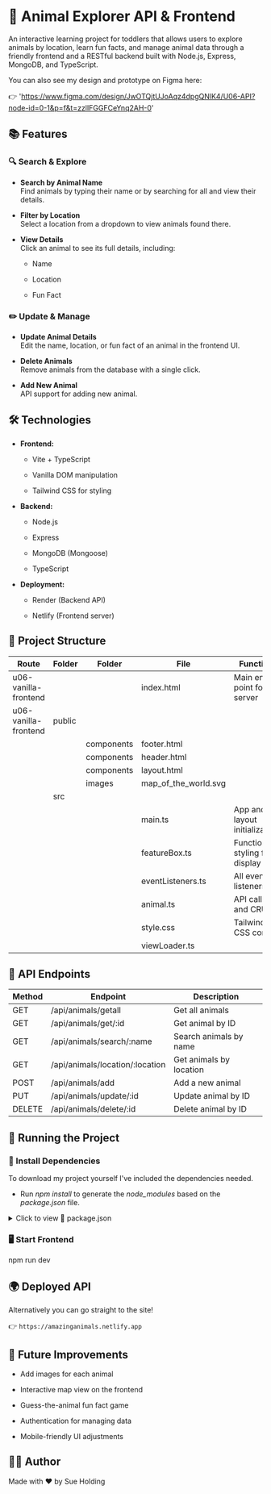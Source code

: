 # 🐾 Animal Explorer API & Frontend

An interactive learning project for toddlers that allows users to explore animals by location, learn fun facts, and manage animal data through a friendly frontend and a RESTful backend built with Node.js, Express, MongoDB, and TypeScript. 

You can also see my design and prototype on Figma here:

👉 'https://www.figma.com/design/JwOTQjtUJoAqz4dpgQNlK4/U06-API?node-id=0-1&p=f&t=zzlIFGGFCeYnq2AH-0'

## 📚 Features

### 🔍 Search & Explore

- **Search by Animal Name** <br>
Find animals by typing their name or by searching for all and view their details.

- **Filter by Location** <br>
Select a location from a dropdown to view animals found there.

- **View Details** <br>
Click an animal to see its full details, including:<br>
    - Name

    - Location

    - Fun Fact

### ✏️ Update & Manage

- **Update Animal Details** <br>
Edit the name, location, or fun fact of an animal in the frontend UI.

- **Delete Animals** <br>
Remove animals from the database with a single click.

- **Add New Animal** <br>
API support for adding new animal.

## 🛠️ Technologies

- **Frontend:**

    - Vite + TypeScript

    - Vanilla DOM manipulation

    - Tailwind CSS for styling

- **Backend:**

    - Node.js

    - Express

    - MongoDB (Mongoose)

    - TypeScript

- **Deployment:**

    - Render (Backend API)

    - Netlify (Frontend server)

## 📂 Project Structure

| Route                 | Folder | Folder     |  File                | Function                           |
| ----------------------|--------|------------|----------------------|------------------------------------|
| u06-vanilla-frontend  |        |            | index.html           | Main entry point for server        |
| u06-vanilla-frontend  | public |            |                      |                                    |
|                       |        | components | footer.html          |                                    |
|                       |        | components | header.html          |                                    |
|                       |        | components | layout.html          |                                    |
|                       |        | images     | map_of_the_world.svg |                                    |
|                       | src    |            |                      |                                    |
|                       |        |            | main.ts              | App and layout initialization      |
|                       |        |            | featureBox.ts        | Function & styling for display box |
|                       |        |            | eventListeners.ts    | All event listeners                |
|                       |        |            | animal.ts            | API calls and CRUD                 |
|                       |        |            | style.css            | Tailwind CSS config                |
|                       |        |            | viewLoader.ts        |                                    |

## 📡 API Endpoints

| Method  | Endpoint                        | Description             |
|---------|---------------------------------|-------------------------|
| GET     | /api/animals/getall             | Get all animals         |
| GET     | /api/animals/get/:id            | Get animal by ID        |
| GET     | /api/animals/search/:name       | Search animals by name  |
| GET     | /api/animals/location/:location | Get animals by location |
| POST    | /api/animals/add                | Add a new animal        |
| PUT     | /api/animals/update/:id         | Update animal by ID     |
| DELETE  | /api/animals/delete/:id         | Delete animal by ID     |

## 🚀 Running the Project

### 🔧 Install Dependencies

To download my project yourself I've included the dependencies needed.

- Run *npm install* to generate the *node_modules* based on the *package.json* file.

<details> <summary>Click to view 📜 package.json</summary>
{

  "name": "u06-vanilla-frontend",

  "private": true,

  "version": "0.0.0",
  "type": "module",
  
  "scripts": {

    "dev": "vite",

    "build": "tsc && vite build",

    "preview": "vite preview"

  },

  "devDependencies": {

    "@tailwindcss/postcss": "^4.1.4",

    "@types/node": "^22.14.1",

    "autoprefixer": "^10.4.21",

    "postcss": "^8.5.3",

    "tailwindcss": "^4.1.3",

    "typescript": "~5.7.2",

    "vite": "^6.2.0"

  },

  "dependencies": {

    "@tailwindcss/vite": "^4.1.3"

  }

}
</details>

### 🖥️ Start Frontend

npm run dev

## 🌍 Deployed API

Alternatively you can go straight to the site!

👉 `https://amazinganimals.netlify.app`

## 📖 Future Improvements

- Add images for each animal

- Interactive map view on the frontend

- Guess-the-animal fun fact game

- Authentication for managing data

- Mobile-friendly UI adjustments

## 👩‍💻 Author

Made with ❤️ by Sue Holding